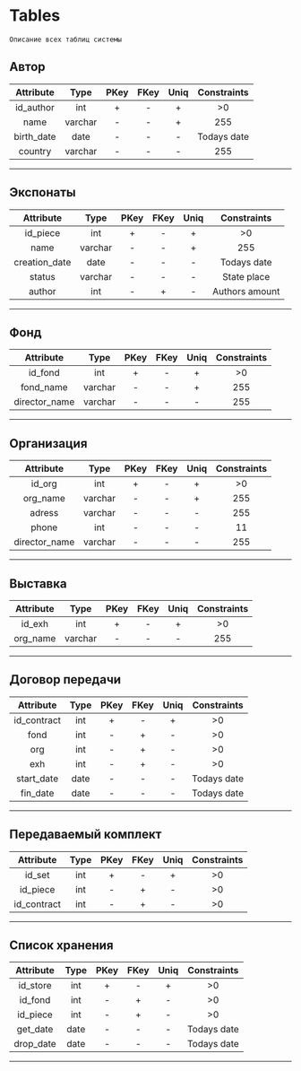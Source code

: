 # Tables

`Описание всех таблиц системы`

## Автор

| Attribute  |  Type   | PKey  | FKey  | Uniq  | Constraints |
| :--------: | :-----: | :---: | :---: | :---: | :---------: |
| id_author  |   int   |   +   |   -   |   +   |     >0      |
|    name    | varchar |   -   |   -   |   +   |     255     |
| birth_date |  date   |   -   |   -   |   -   | Todays date |
|  country   | varchar |   -   |   -   |   -   |     255     |

---

## Экспонаты

|   Attribute   |  Type   | PKey  | FKey  | Uniq  |  Constraints   |
| :-----------: | :-----: | :---: | :---: | :---: | :------------: |
|   id_piece    |   int   |   +   |   -   |   +   |       >0       |
|     name      | varchar |   -   |   -   |   +   |      255       |
| creation_date |  date   |   -   |   -   |   -   |  Todays date   |
|    status     | varchar |   -   |   -   |   -   |  State place   |
|    author     |   int   |   -   |   +   |   -   | Authors amount |

---

## Фонд

|   Attribute   |  Type   | PKey  | FKey  | Uniq  | Constraints |
| :-----------: | :-----: | :---: | :---: | :---: | :---------: |
|    id_fond    |   int   |   +   |   -   |   +   |     >0      |
|   fond_name   | varchar |   -   |   -   |   +   |     255     |
| director_name | varchar |   -   |   -   |   -   |     255     |

---

## Организация

|   Attribute   |  Type   | PKey  | FKey  | Uniq  | Constraints |
| :-----------: | :-----: | :---: | :---: | :---: | :---------: |
|    id_org     |   int   |   +   |   -   |   +   |     >0      |
|   org_name    | varchar |   -   |   -   |   +   |     255     |
|    adress     | varchar |   -   |   -   |   -   |     255     |
|     phone     |   int   |   -   |   -   |   -   |     11      |
| director_name | varchar |   -   |   -   |   -   |     255     |

---

## Выставка

| Attribute |  Type   | PKey  | FKey  | Uniq  | Constraints |
| :-------: | :-----: | :---: | :---: | :---: | :---------: |
|  id_exh   |   int   |   +   |   -   |   +   |     >0      |
| org_name  | varchar |   -   |   -   |   -   |     255     |

---

## Договор передачи

|  Attribute  | Type  | PKey  | FKey  | Uniq  | Constraints |
| :---------: | :---: | :---: | :---: | :---: | :---------: |
| id_contract |  int  |   +   |   -   |   +   |     >0      |
|    fond     |  int  |   -   |   +   |   -   |     >0      |
|     org     |  int  |   -   |   +   |   -   |     >0      |
|     exh     |  int  |   -   |   +   |   -   |     >0      |
| start_date  | date  |   -   |   -   |   -   | Todays date |
|  fin_date   | date  |   -   |   -   |   -   | Todays date |

---

## Передаваемый комплект

|  Attribute  | Type  | PKey  | FKey  | Uniq  | Constraints |
| :---------: | :---: | :---: | :---: | :---: | :---------: |
|   id_set    |  int  |   +   |   -   |   +   |     >0      |
|  id_piece   |  int  |   -   |   +   |   -   |     >0      |
| id_contract |  int  |   -   |   +   |   -   |     >0      |

---

## Список хранения

| Attribute | Type  | PKey  | FKey  | Uniq  | Constraints |
| :-------: | :---: | :---: | :---: | :---: | :---------: |
| id_store  |  int  |   +   |   -   |   +   |     >0      |
|  id_fond  |  int  |   -   |   +   |   -   |     >0      |
| id_piece  |  int  |   -   |   +   |   -   |     >0      |
| get_date  | date  |   -   |   -   |   -   | Todays date |
| drop_date | date  |   -   |   -   |   -   | Todays date |

---